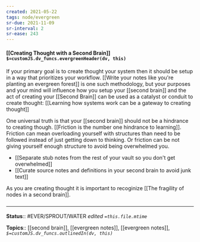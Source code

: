 ```yaml
---
created: 2021-05-22
tags: node/evergreen
sr-due: 2021-11-09
sr-interval: 2
sr-ease: 243
---
```


#### [[Creating Thought with a Second Brain]] `$=customJS.dv_funcs.evergreenHeader(dv, this)`

 If your primary goal is to create thought your system then it should be setup in a way that prioritizes your workflow. [[Write your notes like you're planting an evergreen forest]] is one such methodology, but your purposes and your mind will influence how you setup your [[second brain]] and the act of creating your [[Second Brain]] can be used as a catalyst or conduit to create thought: [[Learning how systems work can be a gateway to creating thought]]
 
One universal truth is that your [[second brain]] should not be a hindrance to creating though. [[Friction is the number one hindrance to learning]]. Friction can mean overloading yourself with structures than need to be followed instead of just getting down to thinking. Or friction can be not giving yourself enough structure to avoid being overwhelmed you.
- [[Separate stub notes from the rest of your vault so you don't get overwhelmed]]
- [[Curate source notes and definitions in your second brain to avoid junk text]]

As you are creating thought it is important to recoginize [[The fragility of nodes in a second brain]]. 

### <hr class="footnote"/>
**Status**:: #EVER/SPROUT/WATER 
*edited `=this.file.mtime`*

**Topics**:: [[second brain]], [[evergreen notes]], [[evergreen notes]], 
*`$=customJS.dv_funcs.outlinedIn(dv, this)`*
